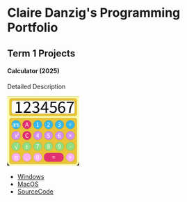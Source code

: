 # Claire Danzig's Programming Portfolio

## Term 1 Projects

#### Calculator (2025)

Detailed Description

![RunningCalculator](https://github.com/SkylineHighStudent/Portfolio25-26/blob/main/images/calc.png?raw=true)

* [Windows](https://github.com/SkylineHighStudent/Portfolio25-26/blob/main/src/calculator/macos-calc.zip)
* [MacOS](https://github.com/SkylineHighStudent/Portfolio25-26/blob/main/src/calculator/windows-calc.zip)
* [SourceCode]()
